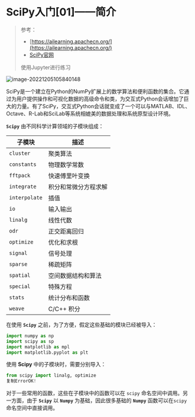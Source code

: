 # SciPy入门[01]——简介
> 参考：
>
> + [https://ailearning.apachecn.org/](https://ailearning.apachecn.org/)
> + [SciPy官网](https://docs.scipy.org/doc/scipy)
>
> 使用Jupyter进行练习

![image-20221205105840148](https://note-image-1307786938.cos.ap-beijing.myqcloud.com/typora/image-20221205105840148.png)

SciPy是一个建立在Python的NumPy扩展上的数学算法和便利函数的集合。它通过为用户提供操作和可视化数据的高级命令和类，为交互式Python会话增加了巨大的力量。有了SciPy，交互式Python会话就变成了一个可以与MATLAB、IDL、Octave、R-Lab和SciLab等系统相媲美的数据处理和系统原型设计环境。

**`Scipy`** 由不同科学计算领域的子模块组成：

| 子模块        | 描述                 |
| ------------- | -------------------- |
| `cluster`     | 聚类算法             |
| `constants`   | 物理数学常数         |
| `fftpack`     | 快速傅里叶变换       |
| `integrate`   | 积分和常微分方程求解 |
| `interpolate` | 插值                 |
| `io`          | 输入输出             |
| `linalg`      | 线性代数             |
| `odr`         | 正交距离回归         |
| `optimize`    | 优化和求根           |
| `signal`      | 信号处理             |
| `sparse`      | 稀疏矩阵             |
| `spatial`     | 空间数据结构和算法   |
| `special`     | 特殊方程             |
| `stats`       | 统计分布和函数       |
| `weave`       | C/C++ 积分           |

在使用 **`Scipy`** 之前，为了方便，假定这些基础的模块已经被导入：


```py
import numpy as np
import scipy as sp
import matplotlib as mpl
import matplotlib.pyplot as plt
```

使用 **Scipy** 中的子模块时，需要分别导入：


```py
from scipy import linalg, optimize
复制ErrorOK!
```

对于一些常用的函数，这些在子模块中的函数可以在 `scipy` 命名空间中调用。另一方面，由于 **`Scipy`** 以 **`Numpy`** 为基础，因此很多基础的 **`Numpy`** 函数可以在`scipy` 命名空间中直接调用。
